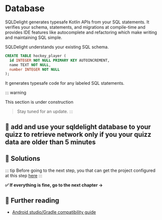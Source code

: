 # Database

SQLDelight generates typesafe Kotlin APIs from your SQL statements. It verifies your schema, statements, and migrations at compile-time and provides IDE features like autocomplete and refactoring which make writing and maintaining SQL simple.

SQLDelight understands your existing SQL schema.

```sql
CREATE TABLE hockey_player (
  id INTEGER NOT NULL PRIMARY KEY AUTOINCREMENT,
  name TEXT NOT NULL,
  number INTEGER NOT NULL
);
```

It generates typesafe code for any labeled SQL statements.

::: warning 

This section is under construction
> Stay tuned for an update.
:::


## 🧪 add and use your sqldelight database to your quizz to retrieve network only if you  your quizz data are older than 5 minutes


## 🎯 Solutions
::: tip
Before going to the next step, you that can get the project configured at this step [here](#)
:::

**✅ If everything is fine, go to the next chapter →**

## 📖 Further reading 
- [Android studio/Gradle compatibility guide](https://www.jetbrains.com/help/kotlin-multiplatform-dev/multiplatform-ktor-sqldelight.html)

